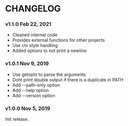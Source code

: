 # CHANGELOG

### v1.1.0 Feb 22, 2021

 - Cleaned internal code
 - Provides external functions for other projects
 - Use ctx style handling
 - Added options to not print a newline

### v1.0.1 Nov 9, 2019

 - Use getopts to parse the arguments
 - Dont print double output if there is a duplicate in PATH
 - Add --path-only option
 - Add --help option
 - Add --version option

### v1.0.0 Nov 5, 2019

Init release.

